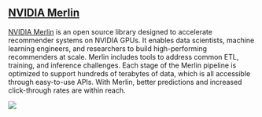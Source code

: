 ## [NVIDIA Merlin](https://github.com/NVIDIA-Merlin) 

[NVIDIA Merlin](https://developer.nvidia.com/nvidia-merlin) is an open source library designed to accelerate recommender systems on NVIDIA GPUs. It enables data scientists, machine learning engineers, and researchers to build high-performing recommenders at scale. Merlin includes tools to address common ETL, training, and inference challenges. Each stage of the Merlin pipeline is optimized to support hundreds of terabytes of data, which is all accessible through easy-to-use APIs. With Merlin, better predictions and increased click-through rates are within reach.

<img src='https://developer.nvidia.com/sites/default/files/akamai/merlin/recommender-systems-dev-web-850.svg'>
